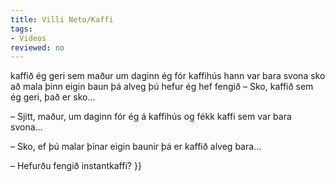 ```yaml
---
title: Villi Neto/Kaffi
tags:
- Videos
reviewed: no
---
```

<vocabulary>
kaffið
ég geri
sem
maður
um daginn
ég fór
kaffihús
hann var
bara
svona
sko
að mala
þinn eigin
baun
þá
alveg
þú hefur
ég hef fengið
</vocabulary>
<Instagram
file="Villi Neto – Kaffi.mp4"
url="https://www.instagram.com/p/Bu8dSzbAJIs/"
user_image="VilliNeto.jpg"
user_name="Villi Neto"
user_handle="villineto"
audio="03-kaffi.mp3">
– Sko, kaffið sem ég geri, það er sko…

– Sjitt, maður, um daginn fór ég á kaffihús og fékk kaffi sem var bara svona...

– Sko, ef þú malar þínar eigin baunir þá er kaffið alveg bara...

– Hefurðu fengið instantkaffi?
}}
